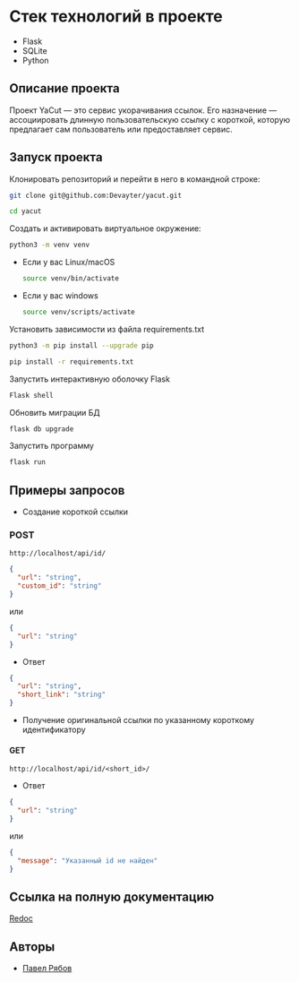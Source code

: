 # Стек технологий в проекте

* Flask
* SQLite
* Python

## Описание проекта

Проект YaCut — это сервис укорачивания ссылок. Его назначение — ассоциировать длинную пользовательскую ссылку с короткой, которую предлагает сам пользователь или предоставляет сервис.

## Запуск проекта

Клонировать репозиторий и перейти в него в командной строке:

```bash
git clone git@github.com:Devayter/yacut.git
```

```bash
cd yacut
```

Cоздать и активировать виртуальное окружение:

```bash
python3 -m venv venv
```

* Если у вас Linux/macOS

    ```bash
    source venv/bin/activate
    ```

* Если у вас windows

    ```bash
    source venv/scripts/activate
    ```

Установить зависимости из файла requirements.txt

```bash
python3 -m pip install --upgrade pip
```

```bash
pip install -r requirements.txt
```

Запустить интерактивную оболочку Flask

```bash
Flask shell
```

Обновить миграции БД

```bash
flask db upgrade
```

Запустить программу

```bash
flask run
```

## Примеры запросов

* Создание короткой ссылки

### POST

```url
http://localhost/api/id/
```

```json
{
  "url": "string",
  "custom_id": "string"
}
```

или

```json
{
  "url": "string"
}
```

* Ответ

```json
{
  "url": "string",
  "short_link": "string"
}
```

* Получение оригинальной ссылки по указанному короткому идентификатору

#### GET

```url
http://localhost/api/id/<short_id>/
```

* Ответ

```json
{
  "url": "string"
}
```

или

```json
{
  "message": "Указанный id не найден"
}
```

## Ссылка на полную документацию

[Redoc](http://127.0.0.1:5000/redoc)

## Авторы

* [Павел Рябов](https://github.com/Devayter/)
